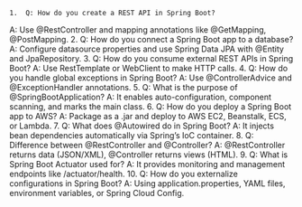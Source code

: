 	1.	Q: How do you create a REST API in Spring Boot?
A: Use @RestController and mapping annotations like @GetMapping, @PostMapping.
	2.	Q: How do you connect a Spring Boot app to a database?
A: Configure datasource properties and use Spring Data JPA with @Entity and JpaRepository.
	3.	Q: How do you consume external REST APIs in Spring Boot?
A: Use RestTemplate or WebClient to make HTTP calls.
	4.	Q: How do you handle global exceptions in Spring Boot?
A: Use @ControllerAdvice and @ExceptionHandler annotations.
	5.	Q: What is the purpose of @SpringBootApplication?
A: It enables auto-configuration, component scanning, and marks the main class.
	6.	Q: How do you deploy a Spring Boot app to AWS?
A: Package as a .jar and deploy to AWS EC2, Beanstalk, ECS, or Lambda.
	7.	Q: What does @Autowired do in Spring Boot?
A: It injects bean dependencies automatically via Spring’s IoC container.
	8.	Q: Difference between @RestController and @Controller?
A: @RestController returns data (JSON/XML), @Controller returns views (HTML).
	9.	Q: What is Spring Boot Actuator used for?
A: It provides monitoring and management endpoints like /actuator/health.
	10.	Q: How do you externalize configurations in Spring Boot?
A: Using application.properties, YAML files, environment variables, or Spring Cloud Config.
